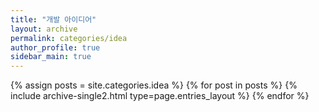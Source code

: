```yaml
---
title: "개발 아이디어"
layout: archive
permalink: categories/idea
author_profile: true
sidebar_main: true
---
```



{% assign posts = site.categories.idea %}
{% for post in posts %} {% include archive-single2.html type=page.entries_layout %} {% endfor %}